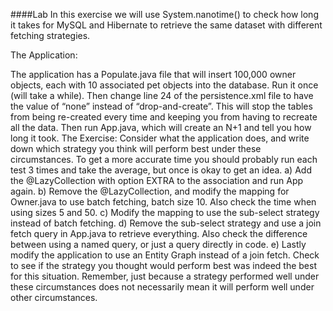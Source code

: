 ####Lab
In this exercise we will use System.nanotime() to check how long it takes for MySQL and Hibernate to retrieve the same dataset with different fetching strategies.

The Application:

The application has a Populate.java file that will insert 100,000 owner objects, each with 10 associated pet objects into the database. Run it once (will take a while).
Then change line 24 of the persistence.xml file to have the value of “none” instead of “drop-and-create”. This will stop the tables from being re-created every time and keeping you from having to recreate all the data.
Then run App.java, which will create an N+1 and tell you how long it took.
The Exercise:
Consider what the application does, and write down which strategy you think will perform best under these circumstances. To get a more accurate time you should probably run each test 3 times and take the average, but once is okay to get an idea.
a) Add the @LazyCollection with option EXTRA to the association and run App again.
b) Remove the @LazyCollection, and modify the mapping for Owner.java to use batch fetching, batch size 10. Also check the time when using sizes 5 and 50.
c) Modify the mapping to use the sub-select strategy instead of batch fetching.
d) Remove the sub-select strategy and use a join fetch query in App.java to retrieve everything. Also check the difference between using a named query, or just a query directly in code.
e) Lastly modify the application to use an Entity Graph instead of a join fetch.
Check to see if the strategy you thought would perform best was indeed the best for this situation. Remember, just because a strategy performed well under these circumstances does not necessarily mean it will perform well under other circumstances.
